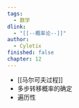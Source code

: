 ```yaml
---
tags:
  - 数学
dlink:
  - "[[--概率论--]]"
author:
  - Cyletix
finished: false
chapter: 12
---
```

- [[马尔可夫过程]]
- 多步转移概率的确定
- 遍历性